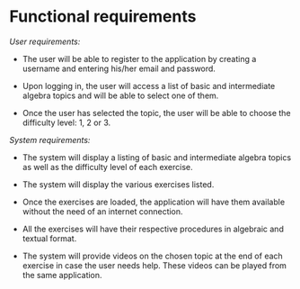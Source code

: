 # Functional requirements

_User requirements:_

* The user will be able to register to the application by creating a username and entering his/her email and password.

* Upon logging in, the user will access a list of basic and intermediate algebra topics and will be able to select one of them.

* Once the user has selected the topic, the user will be able to choose the difficulty level: 1, 2 or 3.


_System requirements:_

* The system will display a listing of basic and intermediate algebra topics as well as the difficulty level of each exercise.

* The system will display the various exercises listed.

* Once the exercises are loaded, the application will have them available without the need of an internet connection.

* All the exercises will have their respective procedures in algebraic and textual format.

* The system will provide videos on the chosen topic at the end of each exercise in case the user needs help. These videos can be played from the same application.
